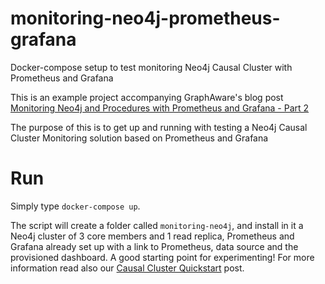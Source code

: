 # monitoring-neo4j-prometheus-grafana
Docker-compose setup to test monitoring Neo4j Causal Cluster with Prometheus and Grafana

This is an example project accompanying GraphAware's blog post [Monitoring Neo4j and Procedures with Prometheus and Grafana - Part 2](https://graphaware.com/neo4j/2019/06/14/monitoring-neo4j-prometheus-part-2.html)

The purpose of this is to get up and running with testing a Neo4j Causal Cluster Monitoring solution based on Prometheus and Grafana

# Run
Simply type `docker-compose up`. 

The script will create a folder called `monitoring-neo4j`, and install in it a Neo4j cluster of 3 core members and 1 read replica, Prometheus and Grafana already set up with a link to Prometheus, data source and the provisioned dashboard. A good starting point for experimenting! For more information read also our [Causal Cluster Quickstart](https://graphaware.com/neo4j/2018/01/03/casual-cluster-quickstart.html) post.
